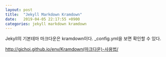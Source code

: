 ```yaml
---
layout: post
title:  "Jekyll Markdown Kramdown"
date:   2019-04-05 22:17:55 +0900
categories: jekyll markdown kramdown
---
```


Jekyll의 기본테마 마크다운은 kramdown이다.
_config.yml을 보면 확인할 수 있다.

http://gjchoi.github.io/env/Kramdown(마크다운)-사용법/
